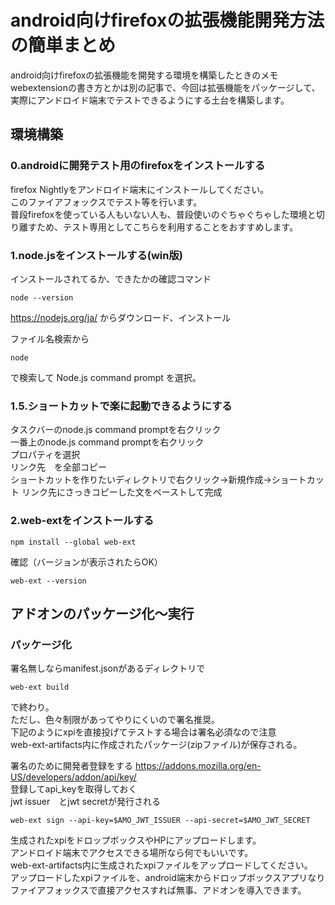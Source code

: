 # android向けfirefoxの拡張機能開発方法の簡単まとめ
android向けfirefoxの拡張機能を開発する環境を構築したときのメモ  
webextensionの書き方とかは別の記事で、今回は拡張機能をパッケージして、実際にアンドロイド端末でテストできるようにする土台を構築します。


## 環境構築
### 0.androidに開発テスト用のfirefoxをインストールする
firefox Nightlyをアンドロイド端末にインストールしてください。  
このファイアフォックスでテスト等を行います。  
普段firefoxを使っている人もいない人も、普段使いのぐちゃぐちゃした環境と切り離すため、テスト専用としてこちらを利用することをおすすめします。

### 1.node.jsをインストールする(win版)<br>
インストールされてるか、できたかの確認コマンド

```
node --version
```

https://nodejs.org/ja/
からダウンロード、インストール

ファイル名検索から

```
node
```

で検索して
Node.js command prompt
を選択。

### 1.5.ショートカットで楽に起動できるようにする
タスクバーのnode.js command promptを右クリック  
一番上のnode.js command promptを右クリック  
プロパティを選択  
リンク先　を全部コピー  
ショートカットを作りたいディレクトリで右クリック→新規作成→ショートカット
リンク先にさっきコピーした文をペーストして完成

### 2.web-extをインストールする<br>

```
npm install --global web-ext
```

確認（バージョンが表示されたらOK）

```
web-ext --version
```

## アドオンのパッケージ化～実行
### パッケージ化
署名無しならmanifest.jsonがあるディレクトリで
```
web-ext build
```
で終わり。  
ただし、色々制限があってやりにくいので署名推奨。  
下記のようにxpiを直接投げてテストする場合は署名必須なので注意  
web-ext-artifacts内に作成されたパッケージ(zipファイル)が保存される。  

署名のために開発者登録をする
https://addons.mozilla.org/en-US/developers/addon/api/key/  
登録してapi_keyを取得しておく  
jwt issuer　とjwt secretが発行される

```
web-ext sign --api-key=$AMO_JWT_ISSUER --api-secret=$AMO_JWT_SECRET 
```

生成されたxpiをドロップボックスやHPにアップロードします。  
アンドロイド端末でアクセスできる場所なら何でもいいです。  
web-ext-artifacts内に生成されたxpiファイルをアップロードしてください。  
アップロードしたxpiファイルを、android端末からドロップボックスアプリなりファイアフォックスで直接アクセスすれば無事、アドオンを導入できます。